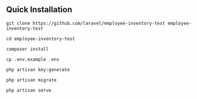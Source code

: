 ## Quick Installation

    git clone https://github.com/laravel/employee-inventory-test employee-inventory-test

    cd employee-inventory-test

    composer install
    
    cp .env.example .env
    
    php artisan key:generate
    
    php artisan migrate

    php artisan serve